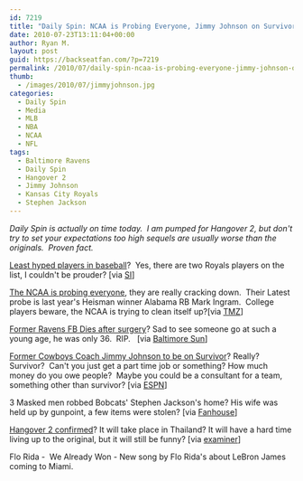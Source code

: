 ```yaml
---
id: 7219
title: "Daily Spin: NCAA is Probing Everyone, Jimmy Johnson on Survivor, Hangover 2 Confirmed"
date: 2010-07-23T13:11:04+00:00
author: Ryan M.
layout: post
guid: https://backseatfan.com/?p=7219
permalink: /2010/07/daily-spin-ncaa-is-probing-everyone-jimmy-johnson-on-survivor-hangover-2-confirmed/
thumb:
  - /images/2010/07/jimmyjohnson.jpg
categories:
  - Daily Spin
  - Media
  - MLB
  - NBA
  - NCAA
  - NFL
tags:
  - Baltimore Ravens
  - Daily Spin
  - Hangover 2
  - Jimmy Johnson
  - Kansas City Royals
  - Stephen Jackson
---
```


<div class="entry">
  <p>
    <em>Daily Spin is actually on time today.  I am pumped for Hangover 2, but don't try to set your expectations too high sequels are usually worse than the originals.  Proven fact.</em>
  </p>

  <p>
    <a href="http://sportsillustrated.cnn.com/2010/writers/tim_marchman/07/22/underhyped.players/index.html?eref=sihp">Least hyped players in baseball</a>?  Yes, there are two Royals players on the list, I couldn't be prouder? [via <a href="http://sportsillustrated.cnn.com/2010/writers/tim_marchman/07/22/underhyped.players/index.html?eref=sihp">SI</a>]
  </p>

  <p>
    <a href="http://www.tmz.com/2010/07/22/mark-ingram-heisman-trophy-winner-ncaa-investigation-party-washington-dc/">The NCAA is probing everyone</a>, they are really cracking down.  Their Latest probe is last year's Heisman winner Alabama RB Mark Ingram.  College players beware, the NCAA is trying to clean itself up?[via <a href="http://www.tmz.com/2010/07/22/mark-ingram-heisman-trophy-winner-ncaa-investigation-party-washington-dc/">TMZ</a>]
  </p>

  <p>
    <a href="http://www.baltimoresun.com/sports/ravens/bal-ravens-kenyon-cotton-dies-0721,0,3735857.story">Former Ravens FB Dies after surgery</a>? Sad to see someone go at such a young age, he was only 36.  RIP.   [via <a href="http://www.baltimoresun.com/sports/ravens/bal-ravens-kenyon-cotton-dies-0721,0,3735857.story">Baltimore Sun</a>]
  </p>

  <p>
    <a href="http://sports.espn.go.com/dallas/nfl/news/story?id=5397434">Former Cowboys Coach Jimmy Johnson to be on Survivor</a>? Really? Survivor?  Can't you just get a part time job or something? How much money do you owe people?  Maybe you could be a consultant for a team, something other than survivor? [via <a href="http://sports.espn.go.com/dallas/nfl/news/story?id=5397434">ESPN</a>]
  </p>

  <p>
    3 Masked men robbed Bobcats' Stephen Jackson's home? His wife was held up by gunpoint, a few items were stolen? [via <a href="http://www.fanhouse.com/news/main/armed-men-rob-home-of-bobcats-stephen/1179854">Fanhouse</a>]
  </p>

  <p>
    <a href="http://www.examiner.com/x-15166-Comedy-Examiner~y2010m7d21-Confirmed-The-Hangover-2-will-take-place-in-Thailand-do-its-best-to-be-as-good-as-the-original">Hangover 2 confirmed</a>? It will take place in Thailand? It will have a hard time living up to the original, but it will still be funny? [via <a href="http://www.examiner.com/x-15166-Comedy-Examiner~y2010m7d21-Confirmed-The-Hangover-2-will-take-place-in-Thailand-do-its-best-to-be-as-good-as-the-original">examiner</a>]
  </p>

  <p>
    Flo Rida -  We Already Won - New song by Flo Rida's about LeBron James coming to Miami.  
  </p>
</div>
